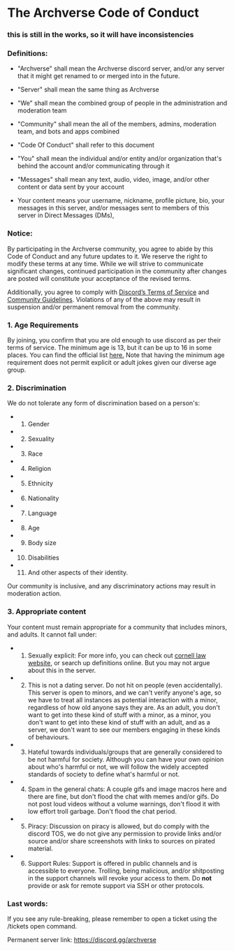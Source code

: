 # The Archverse Code of Conduct

### this is still in the works, so it will have inconsistencies

### Definitions:

- "Archverse" shall mean the Archverse discord server, and/or any server that it might get renamed to or merged into in
the future.

- "Server" shall mean the same thing as Archverse

- "We" shall mean the combined group of people in the administration and moderation team

- "Community" shall mean the all of the members, admins, moderation team, and bots and apps combined

- "Code Of Conduct" shall refer to this document

- "You" shall mean the individual and/or entity and/or organization that's behind the account and/or communicating
  through it

- "Messages" shall mean any text, audio, video, image, and/or other content or data sent by your account

- Your content means your username, nickname, profile picture, bio, your messages in this server, and/or messages sent to
  members of this server in Direct Messages (DMs), 

### Notice:
By participating in the Archverse community, you agree to abide by this Code of Conduct and any future updates to it. We
reserve the right to modify these terms at any time. While we will strive to communicate significant changes, continued
participation in the community after changes are posted will constitute your acceptance of the revised terms.

Additionally, you agree to comply with [Discord’s Terms of Service](https://discord.com/terms) and [Community
Guidelines](https://discord.com/guidelines). Violations of any of the above may result in suspension and/or permanent
removal from the community.

### 1. Age Requirements

By joining, you confirm that you are old enough to use discord as per their terms of service. The minimum age is 13, but
it can be up to 16 in some places. You can find the official list
[here.](https://support.discord.com/hc/en-us/articles/360040724612-Why-is-Discord-asking-for-my-birthday) Note that
having the minimum age requirement does not permit explicit or adult jokes given our diverse age group.

### 2. Discrimination

We do not tolerate any form of discrimination based on a person's:

- 1. Gender
- 2. Sexuality
- 3. Race
- 4. Religion
- 5. Ethnicity
- 6. Nationality
- 7. Language
- 8. Age
- 9. Body size
- 10. Disabilities
- 11. And other aspects of their identity.

Our community is inclusive, and any discriminatory actions may result in moderation action.

### 3. Appropriate content

Your content must remain appropriate for a community that includes minors, and adults. It cannot fall under:

- 1) Sexually explicit: For more info, you can check out [cornell law
  website](https://www.law.cornell.edu/uscode/text/18/2256), or search up definitions online. But you may not argue
  about this in the server.

- 2) This is not a dating server. Do not hit on people (even accidentally). This server is open to minors, and we can't
  verify anyone's age, so we have to treat all instances as potential interaction with a minor, regardless of how old
  anyone says they are. As an adult, you don't want to get into these kind of stuff with a minor, as a minor, you don't
  want to get into these kind of stuff with an adult, and as a server, we don't want to see our members engaging in
  these kinds of behaviours.

- 3) Hateful towards individuals/groups that are generally considered to be not harmful for society. Although you can
     have your own opinion about who's harmful or not, we will follow the widely accepted standards of society to define
     what's harmful or not.

- 4) Spam in the general chats: A couple gifs and image macros here and there are fine, but don't flood the chat with
  memes and/or gifs. Do not post loud videos without a volume warnings, don't flood it with low effort troll garbage.
  Don't flood the chat period.

- 5) Piracy: Discussion on piracy is allowed, but do comply with the discord TOS, we do not give any permission to
  provide links and/or source and/or share screenshots with links to sources on pirated material.

- 6) Support Rules: Support is offered in public channels and is accessible to everyone. Trolling, being malicious,
  and/or shitposting in the support channels will revoke your access to them. Do **not** provide or ask for remote
  support via SSH or other protocols.

### Last words:

If you see any rule-breaking, please remember to open a ticket using the /tickets open command.

Permanent server link: https://discord.gg/archverse

<!-- this is never gonna render in the readme, so here i go: -->
<!-- made with love, written in neovim, neovim is based btw -->
<!-- pretty please don't remove this -->

